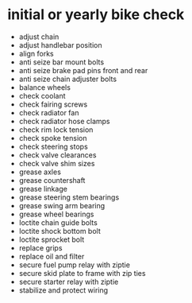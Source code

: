 # initial or yearly bike check

- adjust chain
- adjust handlebar position
- align forks
- anti seize bar mount bolts
- anti seize brake pad pins front and rear
- anti seize chain adjuster bolts
- balance wheels
- check coolant
- check fairing screws
- check radiator fan
- check radiator hose clamps
- check rim lock tension
- check spoke tension
- check steering stops
- check valve clearances
- check valve shim sizes
- grease axles
- grease countershaft
- grease linkage
- grease steering stem bearings
- grease swing arm bearing
- grease wheel bearings
- loctite chain guide bolts
- loctite shock bottom bolt
- loctite sprocket bolt
- replace grips
- replace oil and filter
- secure fuel pump relay with ziptie
- secure skid plate to frame with zip ties
- secure starter relay with ziptie
- stabilize and protect wiring
